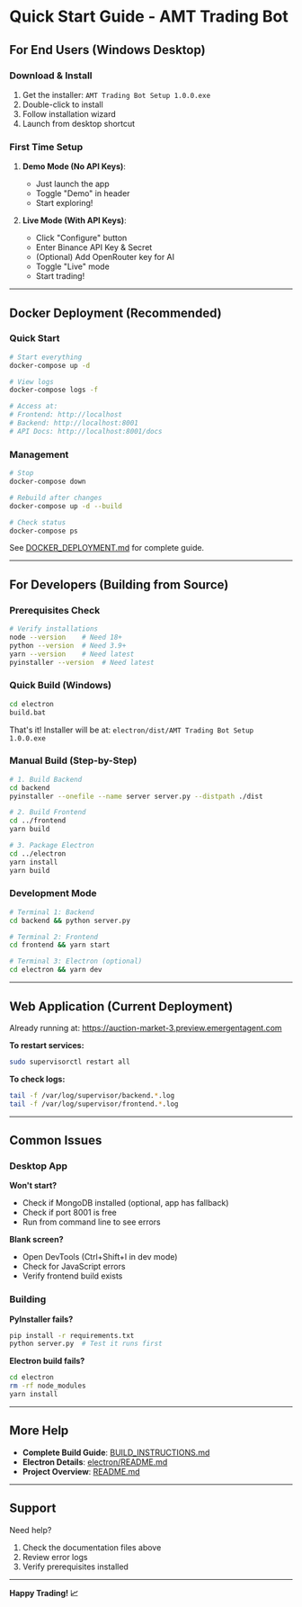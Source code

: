 # Quick Start Guide - AMT Trading Bot

## For End Users (Windows Desktop)

### Download & Install

1. Get the installer: `AMT Trading Bot Setup 1.0.0.exe`
2. Double-click to install
3. Follow installation wizard
4. Launch from desktop shortcut

### First Time Setup

1. **Demo Mode (No API Keys)**:
   - Just launch the app
   - Toggle "Demo" in header
   - Start exploring!

2. **Live Mode (With API Keys)**:
   - Click "Configure" button
   - Enter Binance API Key & Secret
   - (Optional) Add OpenRouter key for AI
   - Toggle "Live" mode
   - Start trading!

---

## Docker Deployment (Recommended)

### Quick Start

```bash
# Start everything
docker-compose up -d

# View logs
docker-compose logs -f

# Access at:
# Frontend: http://localhost
# Backend: http://localhost:8001
# API Docs: http://localhost:8001/docs
```

### Management

```bash
# Stop
docker-compose down

# Rebuild after changes
docker-compose up -d --build

# Check status
docker-compose ps
```

See [DOCKER_DEPLOYMENT.md](DOCKER_DEPLOYMENT.md) for complete guide.

---

## For Developers (Building from Source)

### Prerequisites Check

```bash
# Verify installations
node --version    # Need 18+
python --version  # Need 3.9+
yarn --version    # Need latest
pyinstaller --version  # Need latest
```

### Quick Build (Windows)

```bash
cd electron
build.bat
```

That's it! Installer will be at: `electron/dist/AMT Trading Bot Setup 1.0.0.exe`

### Manual Build (Step-by-Step)

```bash
# 1. Build Backend
cd backend
pyinstaller --onefile --name server server.py --distpath ./dist

# 2. Build Frontend
cd ../frontend
yarn build

# 3. Package Electron
cd ../electron
yarn install
yarn build
```

### Development Mode

```bash
# Terminal 1: Backend
cd backend && python server.py

# Terminal 2: Frontend  
cd frontend && yarn start

# Terminal 3: Electron (optional)
cd electron && yarn dev
```

---

## Web Application (Current Deployment)

Already running at: https://auction-market-3.preview.emergentagent.com

**To restart services:**
```bash
sudo supervisorctl restart all
```

**To check logs:**
```bash
tail -f /var/log/supervisor/backend.*.log
tail -f /var/log/supervisor/frontend.*.log
```

---

## Common Issues

### Desktop App

**Won't start?**
- Check if MongoDB installed (optional, app has fallback)
- Check if port 8001 is free
- Run from command line to see errors

**Blank screen?**
- Open DevTools (Ctrl+Shift+I in dev mode)
- Check for JavaScript errors
- Verify frontend build exists

### Building

**PyInstaller fails?**
```bash
pip install -r requirements.txt
python server.py  # Test it runs first
```

**Electron build fails?**
```bash
cd electron
rm -rf node_modules
yarn install
```

---

## More Help

- **Complete Build Guide**: [BUILD_INSTRUCTIONS.md](BUILD_INSTRUCTIONS.md)
- **Electron Details**: [electron/README.md](electron/README.md)
- **Project Overview**: [README.md](README.md)

---

## Support

Need help?
1. Check the documentation files above
2. Review error logs
3. Verify prerequisites installed

---

**Happy Trading! 📈**
